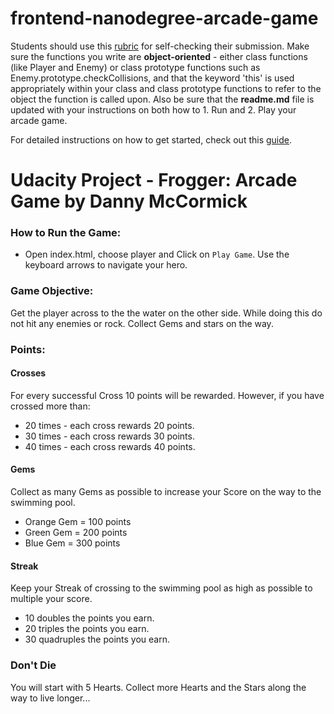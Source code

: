 frontend-nanodegree-arcade-game
===============================

Students should use this [rubric](https://review.udacity.com/#!/projects/2696458597/rubric) for self-checking their submission. Make sure the functions you write are **object-oriented** - either class functions (like Player and Enemy) or class prototype functions such as Enemy.prototype.checkCollisions, and that the keyword 'this' is used appropriately within your class and class prototype functions to refer to the object the function is called upon. Also be sure that the **readme.md** file is updated with your instructions on both how to 1. Run and 2. Play your arcade game.

For detailed instructions on how to get started, check out this [guide](https://docs.google.com/document/d/1v01aScPjSWCCWQLIpFqvg3-vXLH2e8_SZQKC8jNO0Dc/pub?embedded=true).

# Udacity Project - Frogger: Arcade Game by Danny McCormick

### How to Run the Game:
* Open index.html, choose player and Click on `Play Game`. Use the keyboard arrows to navigate your hero.

### Game Objective:
Get the player across to the the water on the other side.  While doing this do not hit any enemies or rock.  Collect Gems and stars on the way.

### Points:
#### Crosses
For every successful Cross 10 points will be rewarded.
However, if you have crossed more than:
* 20 times - each cross rewards 20 points.
* 30 times - each cross rewards 30 points.
* 40 times - each cross rewards 40 points.

#### Gems
Collect as many Gems as possible to increase your Score on the way to the swimming pool.
* Orange Gem = 100 points
* Green Gem = 200 points
* Blue Gem = 300 points

#### Streak
Keep your Streak of crossing to the swimming pool as high as possible to multiple your score.
* 10 doubles the points you earn.
* 20 triples the points you earn.
* 30 quadruples the points you earn.

### Don't Die
You will start with 5 Hearts. Collect more Hearts and the Stars along the way to live longer...
